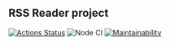 ## RSS Reader project
[![Actions Status](https://github.com/nikochetov/frontend-project-lvl3/workflows/hexlet-check/badge.svg)](https://github.com/nikochetov/frontend-project-lvl3/actions)
![Node CI](https://github.com/nikochetov/frontend-project-lvl3/workflows/Node%20CI/badge.svg)
[![Maintainability](https://api.codeclimate.com/v1/badges/26d0b7fc3fb7b20267df/maintainability)](https://codeclimate.com/github/nikochetov/frontend-project-lvl3/maintainability)
